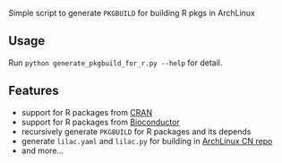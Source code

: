 Simple script to generate `PKGBUILD` for building R pkgs in ArchLinux

## Usage

Run `python generate_pkgbuild_for_r.py --help` for detail.

## Features

* support for R packages from [CRAN](https://cran.r-project.org)
* support for R packages from [Bioconductor](https://bioconductor.org)
* recursively generate `PKGBUILD` for R packages and its depends
* generate `lilac.yaml` and `lilac.py` for building in [ArchLinux CN repo](https://github.com/archlinuxcn/repo)
* and more...


